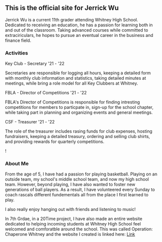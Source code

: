 ## This is the official site for Jerrick Wu

Jerrick Wu is a current 11th grader attending Whitney High School. Dedicated to receiving an education, he has a passion for learning both in and out of the classroom. Taking advanced courses while committed to extraciriculars, he hopes to pursue an eventual career in the business and finance field.

### Activities

Key Club - Secretary '21 - '22  

Secretaries are responsible for logging all hours, keeping a detailed form with monthly club information and statistics, taking detailed minutes at meetings, while bring a role model for all Key Clubbers at Whitney.

FBLA - Director of Competitions '21 - '22

FBLA's Director of Competitions is responsible for finding intresting competitions for members to particpate in, sign-up for the school chapter, while taking part in planning and organizing events and general meetings.

CSF - Treasurer '21 - '22

The role of the treasurer includes rasing funds for club expenses, hosting fundraisers, keeping a detailed treasury, ordering and selling club shirts, and providing rewards for quarterly competitions.

!

### About Me

From the age of 5, I have had a passion for playing basketball. Playing on an outside team, my school's middle school team, and now my high school team. However, beyond playing, I have also wanted to foster new generations of ball players. As a result, I have volunteered every Sunday to coach rascals different fundementals all from the place I first learned to play.

I also really enjoy hanging out with friends and listening to music!

In 7th Grdae, in a 20Time project, I have also made an entire website dedicated to helping incoming students at Whitney High School feel welcomed and comforatble around the school. This was called Operation: Chaperone Whitney and the website I created is linked here: [Link](http://operationchaperonewhitney.weebly.com/)



